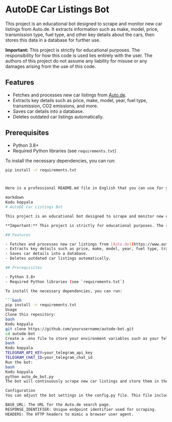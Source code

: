 # AutoDE Car Listings Bot

This project is an educational bot designed to scrape and monitor new car listings from Auto.de. It extracts information such as make, model, price, transmission type, fuel type, and other key details about the cars, then stores this data in a database for further use.

**Important:** This project is strictly for educational purposes. The responsibility for how this code is used lies entirely with the user. The authors of this project do not assume any liability for misuse or any damages arising from the use of this code.

## Features

- Fetches and processes new car listings from [Auto.de](https://www.auto.de).
- Extracts key details such as price, make, model, year, fuel type, transmission, CO2 emissions, and more.
- Saves car details into a database.
- Deletes outdated car listings automatically.

## Prerequisites

- Python 3.8+
- Required Python libraries (see `requirements.txt`)

To install the necessary dependencies, you can run:

```bash
pip install -r requirements.txt



Here is a professional README.md file in English that you can use for your project on GitHub. It includes the purpose of the code, usage instructions, and a disclaimer about responsibility.

markdown
Kodu kopyala
# AutoDE Car Listings Bot

This project is an educational bot designed to scrape and monitor new car listings from Auto.de. It extracts information such as make, model, price, transmission type, fuel type, and other key details about the cars, then stores this data in a database for further use.

**Important:** This project is strictly for educational purposes. The responsibility for how this code is used lies entirely with the user. The authors of this project do not assume any liability for misuse or any damages arising from the use of this code.

## Features

- Fetches and processes new car listings from [Auto.de](https://www.auto.de).
- Extracts key details such as price, make, model, year, fuel type, transmission, CO2 emissions, and more.
- Saves car details into a database.
- Deletes outdated car listings automatically.

## Prerequisites

- Python 3.8+
- Required Python libraries (see `requirements.txt`)

To install the necessary dependencies, you can run:

```bash
pip install -r requirements.txt
Usage
Clone this repository:
bash
Kodu kopyala
git clone https://github.com/yourusername/autode-bot.git
cd autode-bot
Create a .env file to store your environment variables such as your Telegram API key and chat ID for error notifications:
bash
Kodu kopyala
TELEGRAM_API_KEY=your_telegram_api_key
TELEGRAM_CHAT_ID=your_telegram_chat_id
Run the bot:
bash
Kodu kopyala
python auto_de_bot.py
The bot will continuously scrape new car listings and store them in the database while removing old entries.

Configuration
You can adjust the bot settings in the config.py file. This file includes key information such as:

BASE_URL: The URL for the Auto.de search page.
RESPONSE_IDENTIFIER: Unique endpoint identifier used for scraping.
HEADERS: The HTTP headers to mimic a browser user agent.
